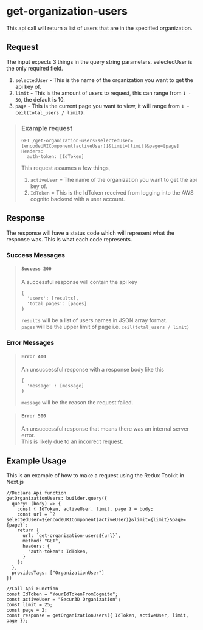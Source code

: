 # get-organization-users

This api call will return a list of users that are in the specified organization.  

## Request

The input expects 3 things in the query string parameters. selectedUser is the only required field.  
1. ``selectedUser`` - This is the name of the organization you want to get the api key of.  
2. ``limit`` - This is the amount of users to request, this can range from ``1 - 50``, the default is 10.
3. ``page`` - This is the current page you want to view, it will range from ``1 - ceil(total_users / limit)``.

> ### Example request
>
>     GET /get-organization-users?selectedUser=[encodeURIComponent(activeUser)]&limit=[limit]&page=[page]
>     Headers:
>       auth-token: [IdToken]
> This request assumes a few things,
> 1. ``activeUser`` = The name of the organization you want to get the api key of.  
> 2. ``IdToken`` = This is the IdToken received from logging into the AWS     cognito backend with a user account.

## Response

The response will have a status code which will represent what the response was. This is what each code represents.

### Success Messages

> #### ``Success 200``
> A successful response will contain the api key
>
>     {
>       'users': [results],
>       'total_pages': [pages]
>     }
> ``results`` will be a list of users names in JSON array format.  
> ``pages`` will be the upper limit of page i.e. ``ceil(total_users / limit)``

### Error Messages

> #### ``Error 400``
> An unsuccessful response with a response body like this
>
>     {
>       'message' : [message]
>     }
> ``message`` will be the reason the request failed.

> #### ``Error 500``
> An unsuccessful response that means there was an internal server error.  
> This is likely due to an incorrect request.

## Example Usage

This is an example of how to make a request using the Redux Toolkit in Next.js

    //Declare Api function
    getOrganizationUsers: builder.query({
      query: (body) => {
        const { IdToken, activeUser, limit, page } = body;
        const url = `?selectedUser=${encodeURIComponent(activeUser)}&limit={limit}&page={page}`;
        return {
          url: `get-organization-users${url}`,
          method: "GET",
          headers: {
            "auth-token": IdToken,
          }
        };
      },
      providesTags: ["OrganizationUser"]
    })

    //Call Api Function
    const IdToken = "YourIdTokenFromCognito";
    const activeUser = "Secur3D Organization";
    const limit = 25;
    const page = 2;
    const response = getOrganizationUsers({ IdToken, activeUser, limit, page });
